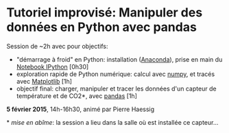 # Tutoriel improvisé: Manipuler des données en Python avec pandas

Session de ~2h avec pour objectifs:

* "démarrage à froid" en Python: installation ([Anaconda](https://store.continuum.io/cshop/anaconda/)), prise en main du [Notebook IPython](http://ipython.org/notebook.html) [0h30]
* exploration rapide de Python numérique: calcul avec [numpy](http://www.numpy.org/), et tracés avec [Matplotlib](http://matplotlib.org/) [1h]
* objectif final: charger, manipuler et tracer les données d'un capteur de température et de CO2*, avec [pandas](http://pandas.pydata.org/) [1h]


**5 février 2015**, 14h-16h30, animé par Pierre Haessig 

\* *mise en abîme*: la session a lieu dans la salle où est installée ce capteur...

